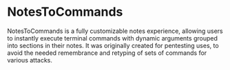 # NotesToCommands
NotesToCommands is a fully customizable notes experience, allowing users to instantly execute terminal commands with dynamic arguments grouped into sections in their notes. It was originally created for pentesting uses, to avoid the needed remembrance and retyping of sets of commands for various attacks.
